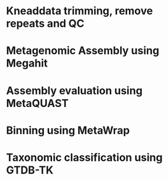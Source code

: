 # Kneaddata trimming, remove repeats and QC

# Metagenomic Assembly using Megahit

# Assembly evaluation using MetaQUAST

# Binning using MetaWrap

# Taxonomic classification using GTDB-TK
